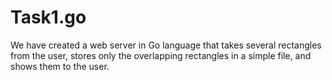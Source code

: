 # Task1.go
We have created a web server in Go language that takes several rectangles from the user, stores only the overlapping rectangles in a simple file, and shows them to the user.
